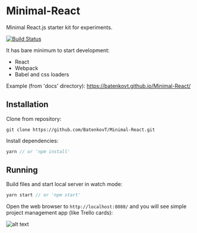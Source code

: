 # Minimal-React
Minimal React.js starter kit for experiments.

[![Build Status](https://travis-ci.org/BatenkovT/Minimal-React.svg?branch=master)](https://travis-ci.org/BatenkovT/Minimal-React)

It has bare minimum to start development:
* React
* Webpack
* Babel and css loaders

Example (from 'docs' directory): 
https://batenkovt.github.io/Minimal-React/

## Installation
Clone from repository:
```
git clone https://github.com/BatenkovT/Minimal-React.git
```
Install dependencies:
```js
yarn // or 'npm install'
```

## Running
Build files and start local server in watch mode:
```js
yarn start // or 'npm start'
```
Open the web browser to `http://localhost:8080/` and you will see simple project management app (like Trello cards): 

![alt text](https://lh3.googleusercontent.com/2nm_dl5KWg-GcIXCSdbYLZptONreLbRRjmj81XZSt2W1C1a6ed3oFkTLaD9rqzIitqs-rzX7dmywtkQ=w2880-h1652-rw)
